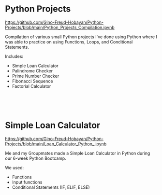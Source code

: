 # Python Projects

https://github.com/Gino-Freud-Hobayan/Python-Projects/blob/main/Python_Projects_Compilation.ipynb

Compilation of various small Python projects I've done using Python where I was able to practice on using Functions, Loops, and Conditional Statements.

Includes:
- Simple Loan Calculator
- Palindrome Checker
- Prime Number Checker
- Fibonacci Sequence
- Factorial Calculator

<br> <br> <br>


# Simple Loan Calculator

https://github.com/Gino-Freud-Hobayan/Python-Projects/blob/main/Loan_Calculator_Python_.ipynb

Me and my Groupmates made a Simple Loan Calculator in Python during our 6-week Python Bootcamp.

We used:
- Functions
- Input functions
- Conditional Statements (IF, ELIF, ELSE)
